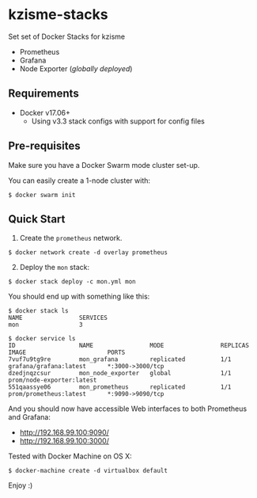 # kzisme-stacks 

Set set of Docker Stacks for kzisme

* Prometheus
* Grafana
* Node Exporter (*globally deployed*)

## Requirements

* Docker v17.06+
  * Using v3.3 stack configs with support for config files

## Pre-requisites

Make sure you have a Docker Swarm mode cluster set-up.

You can easily create a 1-node cluster with:

```#!bash
$ docker swarm init
```

## Quick Start

1. Create the `prometheus` network.

```#!bash
$ docker network create -d overlay prometheus
```

2. Deploy the `mon` stack:

```#!bash
$ docker stack deploy -c mon.yml mon
```

You should end up with something like this:

```#!bash
$ docker stack ls
NAME                SERVICES
mon                 3

$ docker service ls
ID                  NAME                MODE                REPLICAS            IMAGE                       PORTS
7vuf7u9tg9re        mon_grafana         replicated          1/1                 grafana/grafana:latest      *:3000->3000/tcp
dzedjnqzcsur        mon_node_exporter   global              1/1                 prom/node-exporter:latest
551qaassye06        mon_prometheus      replicated          1/1                 prom/prometheus:latest      *:9090->9090/tcp
```

And you should now have accessible Web interfaces to both Prometheus and
Grafana:

* http://192.168.99.100:9090/
* http://192.168.99.100:3000/

Tested with Docker Machine on OS X:

```#!bash
$ docker-machine create -d virtualbox default
```

Enjoy :)
